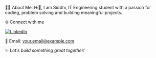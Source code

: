 
 🔭💫 About Me:
Hi👋, I am Siddhi, IT Engineering student with a passion for coding, problem solving and building meaningful projects.

🌐 Connect with me

[![LinkedIn](https://img.shields.io/badge/LinkedIn-blue?style=for-the-badge&logo=linkedin&logoColor=white)](https://linkedin.com/in/siddhisali20)

📧 Email: [your.email@example.com](mailto:siddhi.343.samdhss@.com)

✨ _Let's build something great together!_

